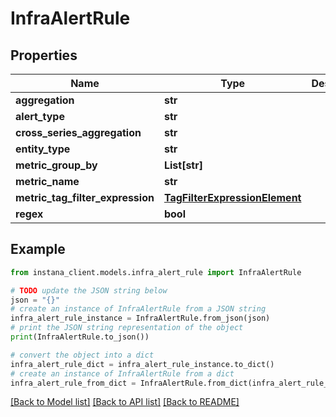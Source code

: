 # InfraAlertRule


## Properties

Name | Type | Description | Notes
------------ | ------------- | ------------- | -------------
**aggregation** | **str** |  | [optional] 
**alert_type** | **str** |  | 
**cross_series_aggregation** | **str** |  | [optional] 
**entity_type** | **str** |  | [optional] 
**metric_group_by** | **List[str]** |  | [optional] 
**metric_name** | **str** |  | 
**metric_tag_filter_expression** | [**TagFilterExpressionElement**](TagFilterExpressionElement.md) |  | [optional] 
**regex** | **bool** |  | [optional] 

## Example

```python
from instana_client.models.infra_alert_rule import InfraAlertRule

# TODO update the JSON string below
json = "{}"
# create an instance of InfraAlertRule from a JSON string
infra_alert_rule_instance = InfraAlertRule.from_json(json)
# print the JSON string representation of the object
print(InfraAlertRule.to_json())

# convert the object into a dict
infra_alert_rule_dict = infra_alert_rule_instance.to_dict()
# create an instance of InfraAlertRule from a dict
infra_alert_rule_from_dict = InfraAlertRule.from_dict(infra_alert_rule_dict)
```
[[Back to Model list]](../README.md#documentation-for-models) [[Back to API list]](../README.md#documentation-for-api-endpoints) [[Back to README]](../README.md)


